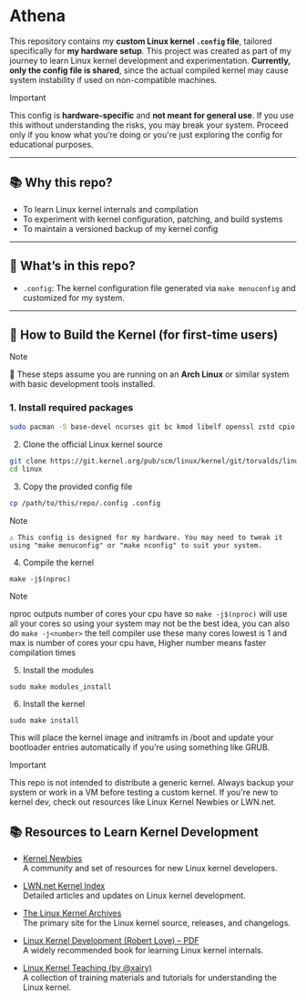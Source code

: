 # Athena 

This repository contains my **custom Linux kernel `.config` file**, tailored specifically for **my hardware setup**. This project was created as part of my journey to learn Linux kernel development and experimentation. **Currently, only the config file is shared**, since the actual compiled kernel may cause system instability if used on non-compatible machines.

> [!IMPORTANT] 
> This config is **hardware-specific** and **not meant for general use**. If you use this without understanding the risks, you may break your system. Proceed only if you know what you’re doing or you're just exploring the config for educational purposes.

---

## 📚 Why this repo?

- To learn Linux kernel internals and compilation
- To experiment with kernel configuration, patching, and build systems
- To maintain a versioned backup of my kernel config

---

## 🧠 What’s in this repo?

- `.config`: The kernel configuration file generated via `make menuconfig` and customized for my system.

---

## 🔧 How to Build the Kernel (for first-time users)

> [!NOTE]
> 🧠 These steps assume you are running on an **Arch Linux** or similar system with basic development tools installed.

### 1. Install required packages

```bash
sudo pacman -S base-devel ncurses git bc kmod libelf openssl zstd cpio perl
```

2. Clone the official Linux kernel source

```bash
git clone https://git.kernel.org/pub/scm/linux/kernel/git/torvalds/linux.git
cd linux
```

3. Copy the provided config file

``` bash
cp /path/to/this/repo/.config .config
```

> [!Note]
    ⚠️ This config is designed for my hardware. You may need to tweak it using "make menuconfig" or "make nconfig" to suit your system.

4. Compile the kernel

```
make -j$(nproc)
```

> [!Note]
>  nproc outputs number of cores your cpu have so `make -j$(nproc)` will use all your cores so using your system may not be the best idea, you can also do `make -j<number>` the <number> tell compiler use these many cores lowest is 1 and max is number of cores your cpu have,
> Higher number means faster compilation times 

5. Install the modules

```
sudo make modules_install
```

6. Install the kernel

```
sudo make install
```

This will place the kernel image and initramfs in /boot and update your bootloader entries automatically if you're using something like GRUB.

> [!IMPORTANT]
> This repo is not intended to distribute a generic kernel.
> Always backup your system or work in a VM before testing a custom kernel.
> If you're new to kernel dev, check out resources like Linux Kernel Newbies or LWN.net.
>

## 📚 Resources to Learn Kernel Development

- [Kernel Newbies](https://kernelnewbies.org/)  
  A community and set of resources for new Linux kernel developers.

- [LWN.net Kernel Index](https://lwn.net/Kernel/)  
  Detailed articles and updates on Linux kernel development.

- [The Linux Kernel Archives](https://www.kernel.org/)  
  The primary site for the Linux kernel source, releases, and changelogs.

- [Linux Kernel Development (Robert Love) – PDF](https://www.doc-developpement-durable.org/file/Projets-informatiques/cours-&-manuels-informatiques/Linux/Linux%20Kernel%20Development,%203rd%20Edition.pdf)  
  A widely recommended book for learning Linux kernel internals.

- [Linux Kernel Teaching (by @xairy)](https://xairy.io/trainings/)  
  A collection of training materials and tutorials for understanding the Linux kernel.
